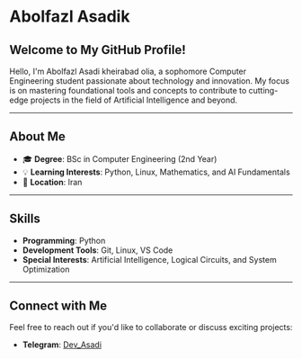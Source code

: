 # Abolfazl Asadik  

## Welcome to My GitHub Profile!  

Hello, I'm Abolfazl Asadi kheirabad olia, a sophomore Computer Engineering student passionate about technology and innovation. My focus is on mastering foundational tools and concepts to contribute to cutting-edge projects in the field of Artificial Intelligence and beyond.  

---

## About Me  

- 🎓 **Degree**: BSc in Computer Engineering (2nd Year)  
- 💡 **Learning Interests**: Python, Linux, Mathematics, and AI Fundamentals  
- 📍 **Location**: Iran  

---

## Skills  

- **Programming**: Python
- **Development Tools**: Git, Linux, VS Code  
- **Special Interests**: Artificial Intelligence, Logical Circuits, and System Optimization  

---

## Connect with Me  

Feel free to reach out if you'd like to collaborate or discuss exciting projects:  
- **Telegram**: [Dev_Asadi](https://t.me/Dev_Asadi)  

